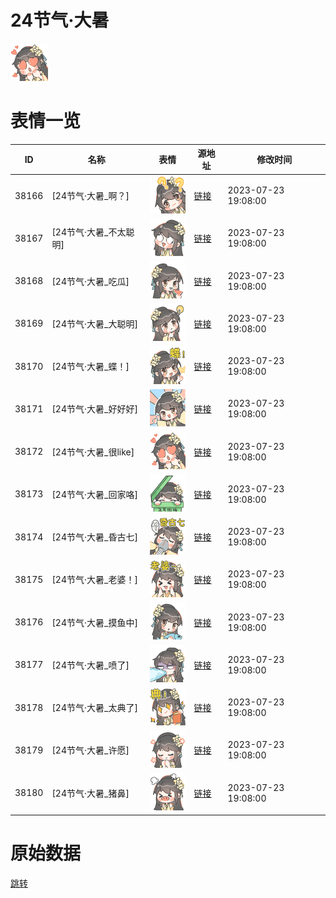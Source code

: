 # 24节气·大暑

<img src="./cover.png" height="60" alt="cover" />

# 表情一览

|ID|名称|表情|源地址|修改时间|
|----|----|----|----|----|
|38166|[24节气·大暑_啊？]|<img src="./pic/038166_%5B24节气·大暑_啊？%5D.png" height="60" alt="啊？"/>|[链接](https://i0.hdslb.com/bfs/garb/b37b1802002a0c77a7a1b1823e1b4cc2d4b3e370.png)|2023-07-23 19:08:00|
|38167|[24节气·大暑_不太聪明]|<img src="./pic/038167_%5B24节气·大暑_不太聪明%5D.png" height="60" alt="不太聪明"/>|[链接](https://i0.hdslb.com/bfs/garb/04c0772d3fd44c5314c9589a4b46902ef71e91ce.png)|2023-07-23 19:08:00|
|38168|[24节气·大暑_吃瓜]|<img src="./pic/038168_%5B24节气·大暑_吃瓜%5D.png" height="60" alt="吃瓜"/>|[链接](https://i0.hdslb.com/bfs/garb/2106d86b9138cb7610691323eada48a421df8510.png)|2023-07-23 19:08:00|
|38169|[24节气·大暑_大聪明]|<img src="./pic/038169_%5B24节气·大暑_大聪明%5D.png" height="60" alt="大聪明"/>|[链接](https://i0.hdslb.com/bfs/garb/d3d6900e5efd114aa057d8fafe24d8f139cad1dc.png)|2023-07-23 19:08:00|
|38170|[24节气·大暑_蝶！]|<img src="./pic/038170_%5B24节气·大暑_蝶！%5D.png" height="60" alt="蝶！"/>|[链接](https://i0.hdslb.com/bfs/garb/a2b8d2c77287d3c9053d50c98283c1101fc7ff06.png)|2023-07-23 19:08:00|
|38171|[24节气·大暑_好好好]|<img src="./pic/038171_%5B24节气·大暑_好好好%5D.png" height="60" alt="好好好"/>|[链接](https://i0.hdslb.com/bfs/garb/eb973a27d1627762c1113f043892117ef3e7df9d.png)|2023-07-23 19:08:00|
|38172|[24节气·大暑_很like]|<img src="./pic/038172_%5B24节气·大暑_很like%5D.png" height="60" alt="很like"/>|[链接](https://i0.hdslb.com/bfs/garb/824e7ace71b43ca17aca97fb4e2a0182089ba9fd.png)|2023-07-23 19:08:00|
|38173|[24节气·大暑_回家咯]|<img src="./pic/038173_%5B24节气·大暑_回家咯%5D.png" height="60" alt="回家咯"/>|[链接](https://i0.hdslb.com/bfs/garb/4fe12aa0a3021a3319307d327143e6ce6d97285e.png)|2023-07-23 19:08:00|
|38174|[24节气·大暑_昏古七]|<img src="./pic/038174_%5B24节气·大暑_昏古七%5D.png" height="60" alt="昏古七"/>|[链接](https://i0.hdslb.com/bfs/garb/2b9008e72df798089536b880e93dda78b6b32a6f.png)|2023-07-23 19:08:00|
|38175|[24节气·大暑_老婆！]|<img src="./pic/038175_%5B24节气·大暑_老婆！%5D.png" height="60" alt="老婆！"/>|[链接](https://i0.hdslb.com/bfs/garb/34aa2ccc6605adb106ca05595839f7d450dbdca7.png)|2023-07-23 19:08:00|
|38176|[24节气·大暑_摸鱼中]|<img src="./pic/038176_%5B24节气·大暑_摸鱼中%5D.png" height="60" alt="摸鱼中"/>|[链接](https://i0.hdslb.com/bfs/garb/0c6504bb7ced19380f695bbc7a0bee38f82e5635.png)|2023-07-23 19:08:00|
|38177|[24节气·大暑_喷了]|<img src="./pic/038177_%5B24节气·大暑_喷了%5D.png" height="60" alt="喷了"/>|[链接](https://i0.hdslb.com/bfs/garb/69ff571d2b80deaba07ede4a744c931ee542dcaa.png)|2023-07-23 19:08:00|
|38178|[24节气·大暑_太典了]|<img src="./pic/038178_%5B24节气·大暑_太典了%5D.png" height="60" alt="太典了"/>|[链接](https://i0.hdslb.com/bfs/garb/f2009b9f6dfd473e26c9a08cd0a9b5e8a43a4d4b.png)|2023-07-23 19:08:00|
|38179|[24节气·大暑_许愿]|<img src="./pic/038179_%5B24节气·大暑_许愿%5D.png" height="60" alt="许愿"/>|[链接](https://i0.hdslb.com/bfs/garb/f1db53b9aff131d0d3f3388d702cf145fd8b16c2.png)|2023-07-23 19:08:00|
|38180|[24节气·大暑_猪鼻]|<img src="./pic/038180_%5B24节气·大暑_猪鼻%5D.png" height="60" alt="猪鼻"/>|[链接](https://i0.hdslb.com/bfs/garb/aea6696dc729dfb87c1f512fc4696a3901fc6b4d.png)|2023-07-23 19:08:00|

# 原始数据

[跳转](./raw.json)

